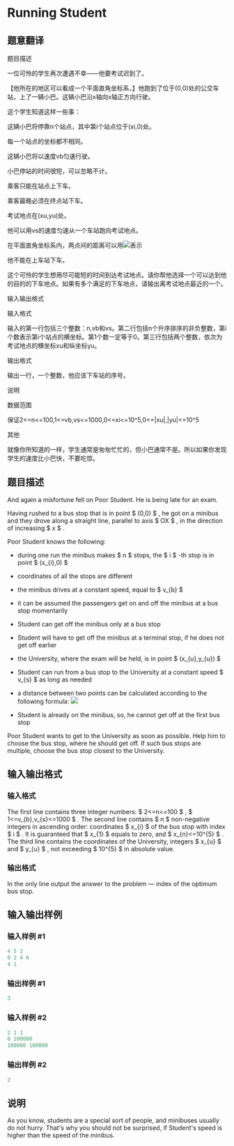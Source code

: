 # Running Student

## 题意翻译

题目描述

一位可怜的学生再次遭遇不幸——他要考试迟到了。

【他所在的地区可以看成一个平面直角坐标系，】他跑到了位于(0,0)处的公交车站，上了一辆小巴。这辆小巴沿x轴向x轴正方向行驶。

这个学生知道这样一些事：

这辆小巴将停靠n个站点，其中第i个站点位于(xi,0)处。

每一个站点的坐标都不相同。

这辆小巴将以速度vb匀速行驶。

小巴停站的时间很短，可以忽略不计。

乘客只能在站点上下车。

乘客最晚必须在终点站下车。

考试地点在(xu,yu)处。

他可以用vs的速度匀速从一个车站跑向考试地点。

在平面直角坐标系内，两点间的距离可以用![](https://cdn.luogu.org/upload/vjudge_pic/CF9B/22fd88ba9a7f84161b680cf39a97d9a06bc287ba.png)表示

他不能在上车站下车。

这个可怜的学生想用尽可能短的时间到达考试地点。请你帮他选择一个可以达到他的目的的下车地点。如果有多个满足的下车地点，请输出离考试地点最近的一个。

输入输出格式

输入格式

输入的第一行包括三个整数：n,vb和vs。第二行包括n个升序排序的非负整数，第i个数表示第i个站点的横坐标。第1个数一定等于0。第三行包括两个整数，依次为考试地点的横坐标xu和纵坐标yu。

输出格式

输出一行，一个整数，他应该下车站的序号。

说明

数据范围

保证2<=n<=100,1<=vb,vs<=1000,0<=xi<=10^5,0<=|xu|,|yu|<=10^5

其他

就像你所知道的一样，学生通常是匆匆忙忙的，但小巴通常不是。所以如果你发现学生的速度比小巴快，不要吃惊。

## 题目描述

And again a misfortune fell on Poor Student. He is being late for an exam.

Having rushed to a bus stop that is in point $ (0,0) $ , he got on a minibus and they drove along a straight line, parallel to axis $ OX $ , in the direction of increasing $ x $ .

Poor Student knows the following:

- during one run the minibus makes $ n $ stops, the $ i $ -th stop is in point $ (x_{i},0) $

- coordinates of all the stops are different

- the minibus drives at a constant speed, equal to $ v_{b} $

- it can be assumed the passengers get on and off the minibus at a bus stop momentarily

- Student can get off the minibus only at a bus stop

- Student will have to get off the minibus at a terminal stop, if he does not get off earlier

- the University, where the exam will be held, is in point $ (x_{u},y_{u}) $

- Student can run from a bus stop to the University at a constant speed $ v_{s} $ as long as needed

- a distance between two points can be calculated according to the following formula: ![](https://cdn.luogu.com.cn/upload/vjudge_pic/CF9B/22fd88ba9a7f84161b680cf39a97d9a06bc287ba.png)

- Student is already on the minibus, so, he cannot get off at the first bus stop

Poor Student wants to get to the University as soon as possible. Help him to choose the bus stop, where he should get off. If such bus stops are multiple, choose the bus stop closest to the University.

## 输入输出格式

### 输入格式

The first line contains three integer numbers: $ 2<=n<=100 $ , $ 1<=v_{b},v_{s}<=1000 $ . The second line contains $ n $ non-negative integers in ascending order: coordinates $ x_{i} $ of the bus stop with index $ i $ . It is guaranteed that $ x_{1} $ equals to zero, and $ x_{n}<=10^{5} $ . The third line contains the coordinates of the University, integers $ x_{u} $ and $ y_{u} $ , not exceeding $ 10^{5} $ in absolute value.

### 输出格式

In the only line output the answer to the problem — index of the optimum bus stop.

## 输入输出样例

### 输入样例 #1

```cpp
4 5 2
0 2 4 6
4 1

```
### 输出样例 #1

```cpp
3
```


### 输入样例 #2

```cpp
2 1 1
0 100000
100000 100000

```
### 输出样例 #2

```cpp
2
```


## 说明

As you know, students are a special sort of people, and minibuses usually do not hurry. That's why you should not be surprised, if Student's speed is higher than the speed of the minibus.

